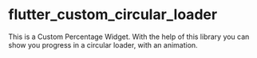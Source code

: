 # flutter_custom_circular_loader

This is a Custom Percentage Widget. With the help of this library you can show you progress in a circular loader, with an animation.